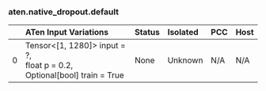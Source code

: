 ### aten.native_dropout.default
|    | ATen Input Variations                                                         | Status   | Isolated   | PCC   | Host   |
|---:|:------------------------------------------------------------------------------|:---------|:-----------|:------|:-------|
|  0 | Tensor<[1, 1280]> input = ?,<br>float p = 0.2,<br>Optional[bool] train = True | None     | Unknown    | N/A   | N/A    |

